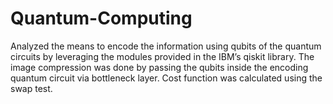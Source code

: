 # Quantum-Computing
Analyzed the means to encode the information using qubits of the quantum circuits by leveraging the modules provided in the IBM’s qiskit library. The image compression was done by passing the qubits inside the encoding quantum circuit via bottleneck layer. Cost function was calculated using the swap test.
